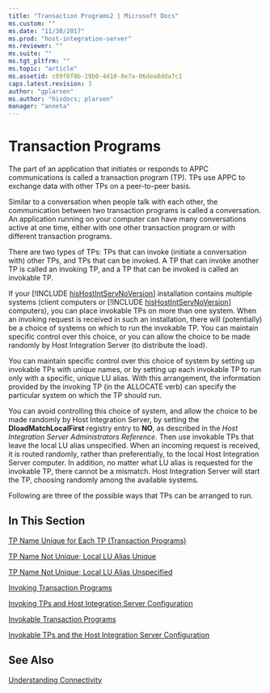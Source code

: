 ```yaml
---
title: "Transaction Programs2 | Microsoft Docs"
ms.custom: ""
ms.date: "11/30/2017"
ms.prod: "host-integration-server"
ms.reviewer: ""
ms.suite: ""
ms.tgt_pltfrm: ""
ms.topic: "article"
ms.assetid: c09f0f8b-19b0-4d10-8e7a-06dea8dda7c1
caps.latest.revision: 3
author: "gplarsen"
ms.author: "hisdocs; plarsen"
manager: "anneta"
---
```

# Transaction Programs
The part of an application that initiates or responds to APPC communications is called a transaction program (TP). TPs use APPC to exchange data with other TPs on a peer-to-peer basis.  
  
 Similar to a conversation when people talk with each other, the communication between two transaction programs is called a conversation. An application running on your computer can have many conversations active at one time, either with one other transaction program or with different transaction programs.  
  
 There are two types of TPs: TPs that can invoke (initiate a conversation with) other TPs, and TPs that can be invoked. A TP that can invoke another TP is called an invoking TP, and a TP that can be invoked is called an invokable TP.  
  
 If your [!INCLUDE [hisHostIntServNoVersion](../includes/hishostintservnoversion-md.md)] installation contains multiple systems (client computers or [!INCLUDE [hisHostIntServNoVersion](../includes/hishostintservnoversion-md.md)] computers), you can place invokable TPs on more than one system. When an invoking request is received in such an installation, there will (potentially) be a choice of systems on which to run the invokable TP. You can maintain specific control over this choice, or you can allow the choice to be made randomly by Host Integration Server (to distribute the load).  
  
 You can maintain specific control over this choice of system by setting up invokable TPs with unique names, or by setting up each invokable TP to run only with a specific, unique LU alias. With this arrangement, the information provided by the invoking TP (in the ALLOCATE verb) can specify the particular system on which the TP should run.  
  
 You can avoid controlling this choice of system, and allow the choice to be made randomly by Host Integration Server, by setting the **DloadMatchLocalFirst** registry entry to **NO**, as described in the *Host Integration Server Administrators Reference*. Then use invokable TPs that leave the local LU alias unspecified. When an incoming request is received, it is routed randomly, rather than preferentially, to the local Host Integration Server computer. In addition, no matter what LU alias is requested for the invokable TP, there cannot be a mismatch. Host Integration Server will start the TP, choosing randomly among the available systems.  
  
 Following are three of the possible ways that TPs can be arranged to run.  
  
## In This Section  
 [TP Name Unique for Each TP (Transaction Programs)](../core/tp-name-unique-for-each-tp-transaction-programs-1.md)  
  
 [TP Name Not Unique; Local LU Alias Unique](../core/tp-name-not-unique;-local-lu-alias-unique2.md)  
  
 [TP Name Not Unique; Local LU Alias Unspecified](../core/tp-name-not-unique;-local-lu-alias-unspecified2.md)  
  
 [Invoking Transaction Programs](../core/invoking-transaction-programs1.md)  
  
 [Invoking TPs and Host Integration Server Configuration](../core/invoking-tps-and-host-integration-server-configuration1.md)  
  
 [Invokable Transaction Programs](../core/invokable-transaction-programs2.md)  
  
 [Invokable TPs and the Host Integration Server Configuration](../core/invokable-tps-and-the-host-integration-server-configuration1.md)  
  
## See Also  
 [Understanding Connectivity](../core/understanding-connectivity1.md)